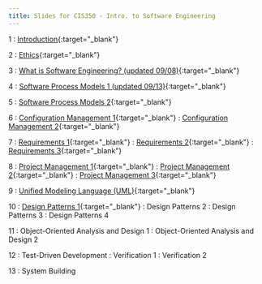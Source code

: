 ```yaml
---
title: Slides for CIS350 - Intro. to Software Engineering
---
```


1
: [Introduction](../assets/slides/CIS350-1-Introduction.pdf){:target="\_blank"}

2
: [Ethics](../assets/slides/CIS350-2-Ethics.pdf){:target="\_blank"}

3
: [What is Software Engineering? (updated 09/08)](../assets/slides/CIS350-3-What_is_SE.pdf){:target="\_blank"}

4
: [Software Process Models 1 (updated 09/13)](../assets/slides/CIS350-4-Process_Models_1.pdf){:target="\_blank"}

5
: [Software Process Models 2](../assets/slides/CIS350-5-Process_Models_2.pdf){:target="\_blank"}

6
: [Configuration Management 1](../assets/slides/CIS350-6-Configuration_Management_1.pdf){:target="\_blank"}
: [Configuration Management 2](../assets/slides/CIS350-7-Configuration_Management_2.pdf){:target="\_blank"}

7
: [Requirements 1](../assets/slides/CIS350-8-Requirements_1.pdf){:target="\_blank"}
: [Requirements 2](../assets/slides/CIS350-9-Requirements_2.pdf){:target="\_blank"}
: [Requirements 3](../assets/slides/CIS350-10-Requirements_3.pdf){:target="\_blank"}

8
: [Project Management 1](../assets/slides/CIS350-11-Project_Management_and_Planning_1.pdf){:target="\_blank"}
: [Project Management 2](../assets/slides/CIS350-12-Project_Management_and_Planning_2.pdf){:target="\_blank"}
: [Project Management 3](../assets/slides/CIS350-13-Project_Management_and_Planning_3.pdf){:target="\_blank"}

9
: [Unified Modeling Language (UML)](../assets/slides/CIS350-14-UML.pdf){:target="\_blank"}

10
: [Design Patterns 1](../assets/slides/CIS350-15-Design-Patterns-1.pdf){:target="\_blank"}
: Design Patterns 2
: Design Patterns 3
: Design Patterns 4

11
: Object-Oriented Analysis and Design 1
: Object-Oriented Analysis and Design 2

12
: Test-Driven Development
: Verification 1
: Verification 2

13
: System Building
